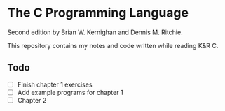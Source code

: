 # The C Programming Language

Second edition by Brian W. Kernighan and Dennis M. Ritchie.

This repository contains my notes and code written while reading K&R C.

## Todo

- [ ] Finish chapter 1 exercises
- [ ] Add example programs for chapter 1
- [ ] Chapter 2
